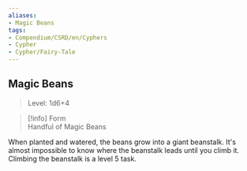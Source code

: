 ```yaml
---
aliases:
- Magic Beans
tags:
- Compendium/CSRD/en/Cyphers
- Cypher
- Cypher/Fairy-Tale
---
```


  
## Magic Beans  
>Level: 1d6+4  
  
>[!info] Form  
>Handful of Magic Beans
  
When planted and watered, the beans grow into a giant beanstalk. It's almost impossible to know where the beanstalk leads until you climb it. Climbing the beanstalk is a level 5 task.